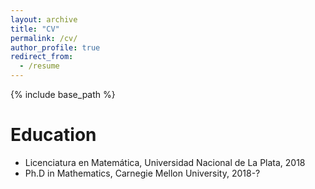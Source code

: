 ```yaml
---
layout: archive
title: "CV"
permalink: /cv/
author_profile: true
redirect_from:
  - /resume
---
```


{% include base_path %}

Education
======
* Licenciatura en Matemática, Universidad Nacional de La Plata, 2018
* Ph.D in Mathematics, Carnegie Mellon University, 2018-?
